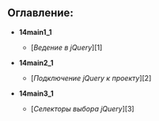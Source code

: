## Оглавление:  
- **14main1_1**
    - [*Ведение в jQuery*][1]

- **14main2_1**
    - [*Подключение jQuery к проекту*][2]

- **14main3_1**
    - [*Селекторы выбора jQuery*][3]

